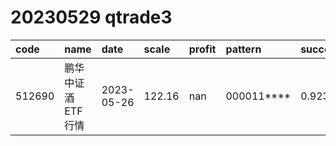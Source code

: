 
# 20230529 qtrade3
 | code | name | date | scale | profit | pattern | success_rate | success_cnt | fund_cnt | 
 | :----- | :----- | :----- | :----- | :----- | :----- | :----- | :----- | :----- | 
 | 512690 | 鹏华中证酒ETF行情 | 2023-05-26 | 122.16 | nan | 000011**** | 0.9230769230769231 | 12 | 13 | 
